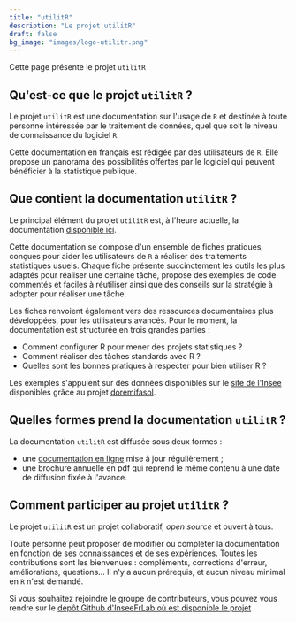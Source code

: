 ```yaml
---
title: "utilitR"
description: "Le projet utilitR"
draft: false
bg_image: "images/logo-utilitr.png"
---
```


Cette page présente le projet `utilitR`

## Qu'est-ce que le projet `utilitR` ?


Le projet `utilitR` est une documentation sur l'usage de `R` et destinée à toute personne intéressée par le traitement de données, quel que soit le niveau de connaissance du logiciel `R`.

Cette documentation en français est rédigée par des utilisateurs de `R`. Elle propose un panorama des possibilités offertes par le logiciel qui peuvent bénéficier à la statistique publique.

## Que contient la documentation `utilitR` ?

Le principal élément du projet `utilitR` est, à l'heure actuelle, la documentation [disponible ici](www.book.utilitr.org). 

Cette documentation se compose d'un ensemble de fiches pratiques, conçues pour aider les utilisateurs de `R` à réaliser des traitements statistiques usuels. Chaque fiche présente succinctement les outils les plus adaptés pour réaliser une certaine tâche, propose des exemples de code commentés et faciles à réutiliser ainsi que des conseils sur la stratégie à adopter pour réaliser une tâche.

Les fiches renvoient également vers des ressources documentaires plus développées, pour les utilisateurs avancés.
Pour le moment, la documentation est structurée en trois grandes parties :

* Comment configurer R pour mener des projets statistiques ?
* Comment réaliser des tâches standards avec R ?
* Quelles sont les bonnes pratiques à respecter pour bien utiliser R ?
    
Les exemples s'appuient sur des données disponibles sur le [site de l'Insee](www.insee.fr) disponibles grâce au projet [doremifasol](https://github.com/InseeFrLab/DoReMIFaSol). 

## Quelles formes prend la documentation `utilitR` ?

La documentation `utilitR` est diffusée sous deux formes :

* une [documentation en ligne](www.book.utilitr.org) mise à jour régulièrement ;
* une brochure annuelle en pdf qui reprend le même contenu à une date de diffusion fixée à l'avance.

## Comment participer au projet `utilitR` ?

Le projet `utilitR` est un projet collaboratif, *open source* et ouvert à tous.

Toute personne peut proposer de modifier ou compléter la documentation en fonction de ses connaissances et de ses expériences. Toutes les contributions sont les bienvenues : compléments, corrections d'erreur, améliorations, questions... Il n'y a aucun prérequis, et aucun niveau minimal en `R` n'est demandé.

Si vous souhaitez rejoindre le groupe de contributeurs, vous pouvez vous rendre sur le [dépôt Github d'InseeFrLab où est disponible le projet](https://github.com/InseeFrLab/utilitR)
<a href="https://github.com/InseeFrLab/utilitR" class="github"><i class="fab fa-github"></i></a>
